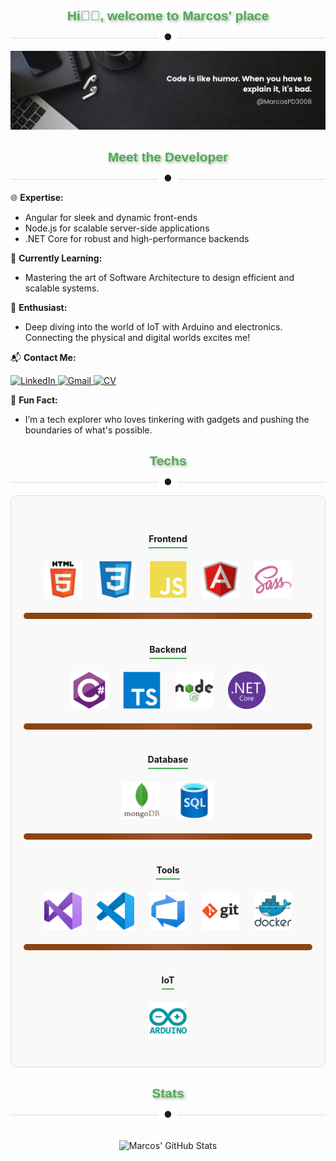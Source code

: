 <!-- Greets section -->
<h3 style="text-align:center; font-size: 1.5em; color: #4CAF50; text-shadow: 2px 2px 4px #aaa; font-family: 'Arial', sans-serif;">Hi👋🏽, welcome to Marcos' place</h3>

<div style="width: 100%; margin: 20px auto; text-align: center; border-bottom: 1px solid #ddd; line-height: 0.1em;">
    <span style="background: #fff; padding: 0 10px;">&#9679;</span>
</div>
<!-- end of Greets -->

<!-- banner -->
<img src="/assets/banner.png">

<!-- Info Section -->
<h3 style="text-align:center; font-size: 1.5em; color: #4CAF50; text-shadow: 2px 2px 4px #aaa; font-family: 'Arial', sans-serif;">Meet the Developer</h3>


<div style="width: 100%; margin: 20px auto; text-align: center; border-bottom: 1px solid #ddd; line-height: 0.1em;">
    <span style="background: #fff; padding: 0 10px;">&#9679;</span>
</div>

🌐 **Expertise:**
- Angular for sleek and dynamic front-ends
- Node.js for scalable server-side applications
- .NET Core for robust and high-performance backends

📖 **Currently Learning:**
- Mastering the art of Software Architecture to design efficient and scalable systems.

🔌 **Enthusiast:**
- Deep diving into the world of IoT with Arduino and electronics. Connecting the physical and digital worlds excites me!


📬 **Contact Me:**
<div>
    <a href="https://www.linkedin.com/in/marcos-placencio-a50014201/" target="_blank">
        <img src="https://img.shields.io/badge/linkedin-%230077B5.svg?style=for-the-badge&logo=linkedin&logoColor=white" alt="LinkedIn">
    </a>
    <a href="mailto:marcospd3008@gmail.com" target="_blank">
        <img src="https://img.shields.io/badge/Gmail-D14836?style=for-the-badge&logo=gmail&logoColor=white" alt="Gmail">
    </a>
    <a href="https://drive.google.com/file/d/1eGDy0nK_JsxPzGvEBX-AXHe4VfvTsYL1/view?usp=sharing" target="_blank">
        <img src="https://img.shields.io/badge/CV-%230077B5.svg?style=for-the-badge&logo=adobeacrobatreader&logoColor=white" alt="CV">
    </a>
</div>

🎉 **Fun Fact:**
- I’m a tech explorer who loves tinkering with gadgets and pushing the boundaries of what's possible.
<!-- end of Info -->

<!-- Tech Section -->
<h3 style="text-align:center; font-size: 1.5em; color: #4CAF50; text-shadow: 2px 2px 4px #aaa; font-family: 'Arial', sans-serif;">Techs</h3>

<div style="width: 100%; margin: 20px auto; text-align: center; border-bottom: 1px solid #ddd; line-height: 0.1em;">
    <span style="background: #fff; padding: 0 10px;">&#9679;</span>
</div>

<div style="padding: 20px; border: 1px solid #ddd; border-radius: 10px; background-color: #f9f9f9;">
    <div style="text-align: center; margin: 20px 0;">
        <h4 style="margin-bottom: 10px; border-bottom: 2px solid #4CAF50; display: inline-block; padding-bottom: 5px;">Frontend</h4>
        <div style="margin-top: 10px;">
            <img src="/assets/html.svg" width="60" alt="HTML" style="margin: 0 10px;">
            <img src="/assets/css3.svg" width="60" alt="CSS3" style="margin: 0 10px;">
            <img src="/assets/javascript-god.svg" width="60" alt="JavaScript" style="margin: 0 10px;">
            <img src="/assets/angular.svg" width="60" alt="Angular" style="margin: 0 10px;">
            <img src="/assets/sass.svg" width="60" alt="SASS" style="margin: 0 10px;">
        </div>
    </div>
<hr style="border: none; height: 10px; background: linear-gradient(90deg, #8B4513 25%, #A0522D 50%, #8B4513 75%); margin: 20px 0; border-radius: 5px;">
    <div style="text-align: center; margin: 20px 0;">
        <h4 style="margin-bottom: 10px; border-bottom: 2px solid #4CAF50; display: inline-block; padding-bottom: 5px;">Backend</h4>
        <div style="margin-top: 10px;">
            <img src="/assets/csharp.svg" width="60" alt="C#" style="margin: 0 10px;">
            <img src="/assets/typescript.svg" width="60" alt="TypeScript" style="margin: 0 10px;">
            <img src="/assets/node.svg" width="60" alt="Node.js" style="margin: 0 10px;">
            <img src="/assets/dotnetcore.svg" width="60" alt=".NET Core" style="margin: 0 10px;">
        </div>
    </div>
<hr style="border: none; height: 10px; background: linear-gradient(90deg, #8B4513 25%, #A0522D 50%, #8B4513 75%); margin: 20px 0; border-radius: 5px;">
    <div style="text-align: center; margin: 20px 0;">
        <h4 style="margin-bottom: 10px; border-bottom: 2px solid #4CAF50; display: inline-block; padding-bottom: 5px;">Database</h4>
        <div style="margin-top: 10px;">
            <img src="/assets/mongodb.svg" width="60" alt="MongoDB" style="margin: 0 10px;">
            <img src="/assets/sql.svg" width="60" alt="SQL" style="margin: 0 10px;">
        </div>
    </div>
<hr style="border: none; height: 10px; background: linear-gradient(90deg, #8B4513 25%, #A0522D 50%, #8B4513 75%); margin: 20px 0; border-radius: 5px;">
    <div style="text-align: center; margin: 20px 0;">
        <h4 style="margin-bottom: 10px; border-bottom: 2px solid #4CAF50; display: inline-block; padding-bottom: 5px;">Tools</h4>
        <div style="margin-top: 10px;">
            <img src="/assets/visualstudio.svg" width="60" alt="Visual Studio" style="margin: 0 10px;">
            <img src="/assets/vscode.svg" width="60" alt="VS Code" style="margin: 0 10px;">
            <img src="/assets/azuredevops.svg" width="60" alt="Azure DevOps" style="margin: 0 10px;">
            <img src="/assets/git.svg" width="60" alt="Git" style="margin: 0 10px;">
            <img src="/assets/docker.svg" width="60" alt="Docker" style="margin: 0 10px;">
        </div>
    </div>
<hr style="border: none; height: 10px; background: linear-gradient(90deg, #8B4513 25%, #A0522D 50%, #8B4513 75%); margin: 20px 0; border-radius: 5px;">
    <div style="text-align: center; margin: 20px 0;">
        <h4 style="margin-bottom: 10px; border-bottom: 2px solid #4CAF50; display: inline-block; padding-bottom: 5px;">IoT</h4>
        <div style="margin-top: 10px;">
            <img src="/assets/arduino.svg" width="60" alt="Arduino" style="margin: 0 10px;">
        </div>
    </div>
</div>
<!-- end of tech -->

<!-- Stats Section -->
<h3 style="text-align:center; font-size: 1.5em; color: #4CAF50; text-shadow: 2px 2px 4px #aaa; font-family: 'Arial', sans-serif;">Stats</h3>

<div style="width: 100%; margin: 20px auto; text-align: center; border-bottom: 1px solid #ddd; line-height: 0.1em;">
    <span style="background: #fff; padding: 0 10px;">&#9679;</span>
</div>


<div style="text-align: center;">
    <img src="https://github-readme-stats.vercel.app/api?username=marcospd3008&show_icons=true&theme=dark" alt="Marcos' GitHub Stats" style="margin: 20px 0;">
</div>